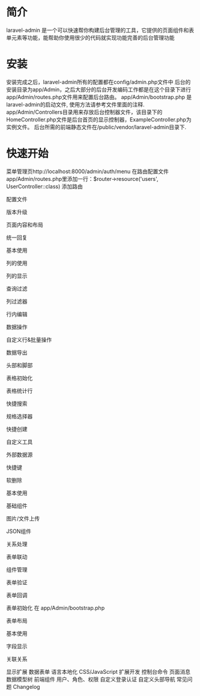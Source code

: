 # 简介
laravel-admin 是一个可以快速帮你构建后台管理的工具，它提供的页面组件和表单元素等功能，能帮助你使用很少的代码就实现功能完善的后台管理功能

# 安装
安装完成之后，laravel-admin所有的配置都在config/admin.php文件中
后台的安装目录为app/Admin，之后大部分的后台开发编码工作都是在这个目录下进行
app/Admin/routes.php文件用来配置后台路由。
app/Admin/bootstrap.php 是laravel-admin的启动文件, 使用方法请参考文件里面的注释.
app/Admin/Controllers目录用来存放后台控制器文件，该目录下的HomeController.php文件是后台首页的显示控制器，ExampleController.php为实例文件。
后台所需的前端静态文件在/public/vendor/laravel-admin目录下.

# 快速开始
菜单管理页http://localhost:8000/admin/auth/menu
在路由配置文件app/Admin/routes.php里添加一行：$router->resource('users', UserController::class) 添加路由



配置文件

版本升级

页面内容和布局

统一回复

基本使用

列的使用

列的显示

查询过滤

列过滤器

行内编辑

数据操作

自定义行&批量操作

数据导出

头部和脚部

表格初始化

表格统计行

快捷搜索

规格选择器

快捷创建

自定义工具

外部数据源

快捷键

软删除

基本使用

基础组件

图片/文件上传

JSON组件

关系处理

表单联动

组件管理

表单验证

表单回调

表单初始化
在 app/Admin/bootstrap.php

表单布局

基本使用

字段显示

关联关系

显示扩展
数据表单
语言本地化
CSS/JavaScript
扩展开发
控制台命令
页面消息
数据模型树
前端组件
用户、角色、权限
自定义登录认证
自定义头部导航
常见问题
Changelog

